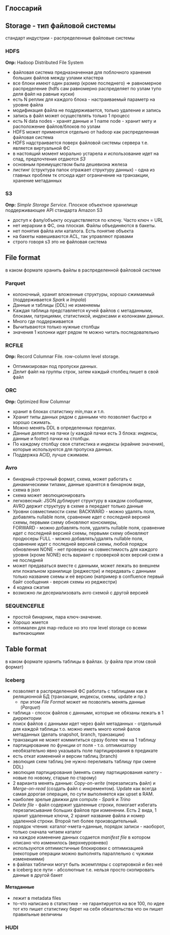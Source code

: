 ## Глоссарий

## Storage - тип файловой системы
стандарт индустрии - распределенные файловые системы

### HDFS
**Опр:** Hadoop Distributed File System
* файловая система предназначенная для поблочного хранения больших файлов между узлами кластера
* все блоки имеют один размер (кроме  последнего) => равномерное распределение (hdfs сам равномерно распределяет по узлам тупо деля файл на равные куски)
* есть N реплик для каждого блока - настраиваемый параметр на уровне файла
* модификация файла не поддерживается, только удаление и запись
* запись в файл может осуществлять только 1 процесс
* есть N data nodes - хранят данные и 1 name node - хранит мету и расположение файлов/блоков по узлам
* HDFS может применятся отдельно от hadoop как распределенная файловая система
* HDFS надстраивается поверх файловой системы сервера т.е. является виртуальной ФС
* в настоящий момент морально устарела и использование идет на спад, предпочтения отдаются *S3*
* основным преимуществом была дешевизна железа
* листинг (структура папок отражает структуру данных) - одна из главных проблем тк отсюда идет ограничение на транзакции, хранение метаданных

### S3
**Опр:** *Simple Storage Service*. Плоское объектное хранилище поддерживающее API стандарта Amazon S3
* доступ к фалу/объекту осуществляется по ключу. Часто ключ = URL
* нет иерархии в ФС, она плоская. Файлы объединяются в бакеты.
* нет понятия файла или каталога. Есть понятие объекта
* на бакеты навешиваются ACL, так управляют правами
* строго говоря s3 это не файловая система


## File format
в каком формате хранить файлы в распределенной файловой системе

### Parquet
* колоночный, хранит вложенные структуры, хорошо сжимаемый (поддерживается *Spark* и *Impala*)
* Данные и таблицы (DDL) не изменяемы
* Каждая таблица представляется кучей файлов с метаданными, блоками, патрициями, статистикой, индексами и колонками данных.
* Много где поддерживается
* Вычитываются только нужные столбцы
* значения 1 колонки идет рядом те можно читать последовательно

### RCFILE
**Опр:** Record Columnar File. row-column level storage. 
* Оптимизирован под пропуски данных. 
* Делит файл на группы строк, затем каждый столбец пишет в свой файл

### ORC
**Опр:** Optimized Row Columnar
* хранит в блоках статистику min,max и т.п. 
* Хранит типы данных рядом с данными что позволяет быстро и хорошо сжимать. 
* Можно менять DDL в определенных пределах. 
* Данные делятся на пачки (у каждой пачки есть 3 блока: индексы, данные и footer) пачки на столбцы.
* По каждому столбцу своя статистика и индексы (крайние значения), которые используются для пропуска данных. 
* Поддержка ACID, лучше сжимаем.

### Avro
* бинарный строчный формат, схема, может работать с динамическими типами, данные хранятся в бинарном виде, 
* схема в json
* схема может эволюционировать
* легковесный: JSON дублирует структуру в каждом сообщении, AVRO держит структуру в схеме а передает только данные
* Уровни совместимости схем: 
	   BACKWARD - можно удалять поля, добавлять nullable поля, сравнение идет с последней версией схемы, первыми схему обновляют консюмеры,                     
	   FORWARD - можно добавлять поля, удалять nullable поля, сравнение идет с последней версией схемы, первыми схему обновляют продюсеры
	   FULL - можно добавлять/удалять nullable поля, сравнение идет с последней версией схемы, любой порядок обновления
	   NONE - нет проверки на совместимость
	   для каждого уровня (кроме NONE) есть вариант с проверкой всех версий схем а не последней
* может предаваться вместе с данными, может лежать во внешнем или локальном хранилище (реджестри) и передавать с данными только название схемы и её версию (например в confluence первый байт сообщения - версия схемы из реджестри)
* 4 кодека сжатия
* возможно ли десериализовать avro схемой с другой версией

### SEQUENCEFILE
* простой бинарник, пара ключ-значение. 
* Хорошо жмется
* оптимален для map-reduce но это row level storage со всеми вытекающими

## Table format
в каком формате хранить таблицы в  файлах. (у файла при этом свой формат)

### Iceberg
* позволяет в распределенной ФС работать с таблицами как в реляционной БД (транзакции, индексы, схемы, update и пр.)
	* при этом *File Format* может не позволять менять данные (*Parquet*)
* таблица - спосок файлов с данными, которые не обязаны лежать в 1 дирректории
* поиск файлов с данными идет через файл метаданных - отдельный для каждой таблицы т.о. можно иметь много копий фалов метаданных (делать snapshot, branch, транзакции)
* транзакция не может коммититься сразу более чем на 1 таблицу
* партицирование по функции от поля - т.о. оптимизатору необязательно явно указывать поле партицирования в предикате
* есть откат изменений и версии таблиц (branch)
* эволюция схем таблиц (не нужно переливать таблицу при смене DDL)
* эволюция партицирования (менять схему партицирования налету - новые по новому, старые по старому)
* 2 варианта менять данные: *Copy-on-write* (перезаписать файл) и *Merge-on-read* (создать файл с инкрементом). Update как всегда самая дорогая операция, по сути выполняется как upset в RAM.
* наиболее зрелые движки для compute - *Spark* и *Trino*
* *Delete file* - файл содержит удаленные строки, помогает избегать перезаписывание больших файлов при изменении. Есть 2 вида, 1 хранит удаленные ключи, 2 хранит название файла и номер удаленной строки. Второй тип более производительный.
* порядок чтения: каталог->мета->данные, порядок записи - наоборот, только сначала читаем каталог
* на каждое изменение данных содается *manifest file* в котором описано что изменилось (верхнеуровнево)
* используются оптимистичные блокировки с оптимизацией (некоторые операции можно выполнять параллельно с чужими изменениями)
* в файлах таблички могут быть экземпляры с сортировкой и без неё
* в iceberg все пути - абсолютные т.е. нельзя просто скопировать данные в другой бакет

#### Метаданные
* лежит в metadata files
* то-что написано в статистике - не гарантируется на все 100, по идее тот кто пишет статистику берет на себя обязательства что он пишет правильные величины
### HUDI
